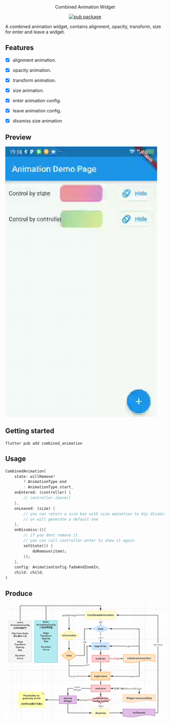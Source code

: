 <center>Combined Animation Widget</center>

<center>

[![pub package](https://img.shields.io/pub/v/combined_animation.svg)](https://pub.dartlang.org/packages/combined_animation)

</center>

A combined animation widget, contains alignment, opacity, transform, size for enter and leave a widget.

## Features

- [x] alignment animation.
- [x] opacity animation.
- [x] transform animation.
- [x] size animation.

- [x] enter animation config.
- [x] leave animation config.

- [x] dissmiss size animation

## Preview

![preview](preview/preview.gif "preview")

## Getting started

```shell
flutter pub add combined_animation
```

## Usage

```dart
CombinedAnimation(
    state: willRemove?
        ? AnimationType.end
        : AnimationType.start,
    onEntered: (controller) {
        // controller.leave()
    },
    onLeaved: (size) {
        // you can return a size box with size amination to diy dissmiss animation
        // or will generate a default one
    },
    onDissmiss:(){
        // if you dont remove it
        // you can call controller.enter to show it again
        setState(() {
            doRemove(item);
        });
    },
    config: AnimationConfig.fadeAndZoomIn,
    child: child,
)
```

## Produce

![Produce](preview/produce.png)